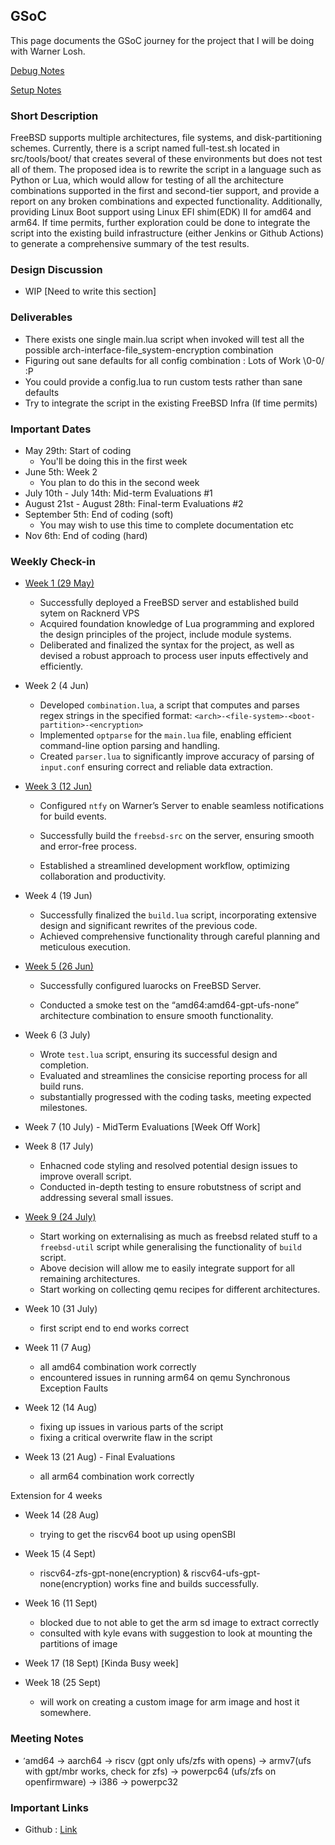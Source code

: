 ## GSoC

This page documents the GSoC journey for the project that I will be doing with Warner Losh.

[Debug Notes](debug.md)

[Setup Notes](setup.md)

### Short Description

FreeBSD supports multiple architectures, file systems, and  disk-partitioning schemes. Currently, there is a script named  full-test.sh located in src/tools/boot/ that creates several of these  environments but does not test all of them. The proposed idea is to  rewrite the script in a language such as Python or Lua, which would  allow for testing of all the architecture combinations supported in the  first and second-tier support, and provide a report on any broken  combinations and expected functionality. Additionally, providing Linux  Boot support using Linux EFI shim(EDK) II for amd64 and arm64. If time  permits, further exploration could be done to integrate the script into  the existing build infrastructure (either Jenkins or Github Actions) to  generate a comprehensive summary of the test results.

### Design Discussion

- WIP [Need to write this section]

### Deliverables

- There exists one single main.lua script when invoked will test all  the possible arch-interface-file_system-encryption combination 
- Figuring out sane defaults for all config combination : Lots of Work \0-0/ :P 
- You could provide a config.lua to run custom tests rather than sane defaults 
- Try to integrate the script in the existing FreeBSD Infra (If time permits) 

### Important Dates

- May 29th: Start of coding 
  - You'll be doing this in the first week 
- June 5th: Week 2 
  - You plan to do this in the second week 
- July 10th - July 14th: Mid-term Evaluations #1 
- August 21st - August 28th: Final-term Evaluations #2 
- September 5th: End of coding (soft) 
  - You may wish to use this time to complete documentation etc 
- Nov 6th: End of coding (hard) 

### Weekly Check-in

- [Week 1 (29 May) ](week/week1.md)
  - Successfully deployed a FreeBSD server and established build sytem on Racknerd VPS
  - Acquired foundation knowledge of Lua programming and explored the design principles of the project, include module systems.
  - Deliberated and finalized the syntax for the project, as well as devised a robust approach to process user inputs effectively and efficiently.
- Week 2 (4 Jun)
  - Developed `combination.lua`, a script that computes and parses regex strings in the specified format: `<arch>-<file-system>-<boot-partition>-<encryption>`
  - Implemented `optparse` for the `main.lua` file, enabling efficient command-line option parsing and handling.
  - Created `parser.lua` to significantly improve accuracy of parsing of `input.conf` ensuring correct and reliable data extraction.
- [Week 3 (12 Jun)](week/week3.md)
  - Configured `ntfy` on Warner’s Server to enable seamless notifications for build events.
  - Successfully build the `freebsd-src` on the server, ensuring smooth and error-free process.

  - Established a streamlined development workflow, optimizing collaboration and productivity.
- Week 4 (19 Jun)
  - Successfully finalized the `build.lua` script, incorporating extensive design and significant rewrites of the previous code.
  - Achieved comprehensive functionality through careful planning and meticulous execution.
- [Week 5 (26 Jun)](week/week5.md)
  - Successfully configured luarocks on FreeBSD Server.

  - Conducted a smoke test on the “amd64:amd64-gpt-ufs-none” architecture combination to ensure smooth functionality.


- Week 6 (3 July)
  - Wrote `test.lua` script, ensuring its successful design and completion.
  - Evaluated and streamlines the consicise reporting process for all build runs.
  - substantially progressed with the coding tasks, meeting expected milestones.
- Week 7 (10 July) - MidTerm Evaluations [Week Off Work]
- Week 8 (17 July)

  - Enhacned code styling and resolved potential design issues to improve overall script.
  - Conducted in-depth testing to ensure robutstness of script and addressing several small issues.

- [Week 9 (24 July)](week/week9.md)
  - Start working on externalising as much as freebsd related stuff to a `freebsd-util` script while generalising the functionality of `build` script.
  - Above decision will allow me to easily integrate support for all remaining architectures.
  - Start working on collecting qemu recipes for different architectures.
  
- Week 10 (31 July)

  - first script end to end works correct

- Week 11 (7 Aug)

  - all amd64 combination work correctly
  - encountered issues in running arm64 on qemu Synchronous Exception Faults

- Week 12 (14 Aug)

  - fixing up issues in various parts of the script
  - fixing a critical overwrite flaw in the script

- Week 13 (21 Aug) - Final Evaluations

  - all arm64 combination work correctly


Extension for 4 weeks


- Week 14 (28 Aug)

  - trying to get the riscv64 boot up using openSBI
- Week 15 (4 Sept)

  - riscv64-zfs-gpt-none(encryption) & riscv64-ufs-gpt-none(encryption) works fine and builds successfully.
- Week 16 (11 Sept)

  - blocked due to not able to get the arm sd image to extract correctly
  - consulted with kyle evans with suggestion to look at mounting the partitions of image
- Week 17 (18 Sept) [Kinda Busy week]
- Week 18 (25 Sept)

  - will work on creating a custom image for arm image and host it somewhere.

### Meeting Notes

- ̛amd64 -> aarch64 -> riscv (gpt only ufs/zfs with opens) -> armv7(ufs with gpt/mbr works, check for zfs) -> powerpc64 (ufs/zfs on openfirmware) -> i386 -> powerpc32

### Important Links

- Github : [Link](https://github.com/mightyjoe781/freebsd-src/tree/bootloader-smk)
